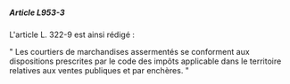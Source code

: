 ##### Article L953-3

L'article L. 322-9 est ainsi rédigé :

" Les courtiers de marchandises assermentés se conforment aux dispositions prescrites par le code des impôts applicable dans le territoire relatives aux ventes publiques et par enchères. "

